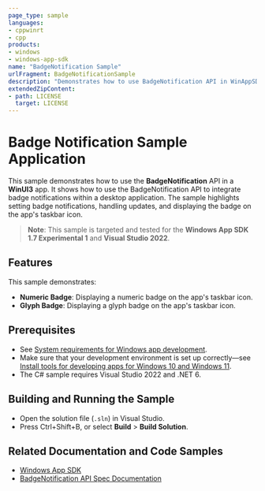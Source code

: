 ```yaml
---
page_type: sample  
languages:  
- cppwinrt  
- cpp  
products:  
- windows  
- windows-app-sdk  
name: "BadgeNotification Sample"  
urlFragment: BadgeNotificationSample  
description: "Demonstrates how to use BadgeNotification API in WinAppSDK, showcasing how to integrate BadgeNotification functionality into desktop apps."  
extendedZipContent:  
- path: LICENSE  
  target: LICENSE  
---  
```



# Badge Notification Sample Application

This sample demonstrates how to use the **BadgeNotification** API in a **WinUI3** app. It shows how to use the BadgeNotification API to integrate badge notifications within a desktop application. The sample highlights setting badge notifications, handling updates, and displaying the badge on the app's taskbar icon.
> **Note**: This sample is targeted and tested for the **Windows App SDK 1.7 Experimental 1** and **Visual Studio 2022**.


## Features

This sample demonstrates:

- **Numeric Badge**: Displaying a numeric badge on the app's taskbar icon.
- **Glyph Badge**: Displaying a glyph badge on the app's taskbar icon.



## Prerequisites


* See [System requirements for Windows app development](https://docs.microsoft.com/windows/apps/windows-app-sdk/system-requirements).
* Make sure that your development environment is set up correctly&mdash;see [Install tools for developing apps for Windows 10 and Windows 11](https://docs.microsoft.com/windows/apps/windows-app-sdk/set-up-your-development-environment).
* The C# sample requires Visual Studio 2022 and .NET 6.

## Building and Running the Sample

* Open the solution file (`.sln`) in Visual Studio.
* Press Ctrl+Shift+B, or select **Build** \> **Build Solution**.


## Related Documentation and Code Samples
* [Windows App SDK](https://docs.microsoft.com/windows/apps/windows-app-sdk/)
* [BadgeNotification API Spec Documentation](https://github.com/microsoft/WindowsAppSDK/blob/main/specs/BadgeNotifications/BadgeNotifications-spec.md)
